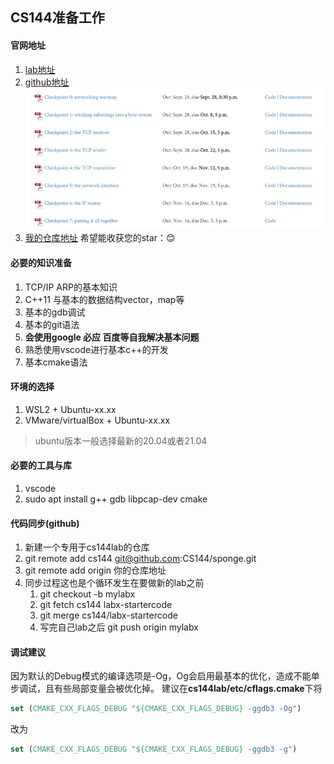 ## CS144准备工作
#### 官网地址
1. [lab地址](https://cs144.github.io/)
2. [github地址](https://github.com/cs144/sponge)
![20211226171005](https://raw.githubusercontent.com/manch1n/picbed/master/images/20211226171005.png)
3. [我的仓库地址](https://github.com/manch1n/cs144lab) 希望能收获您的star：:blush:
#### 必要的知识准备
1. TCP/IP ARP的基本知识
2. C++11 与基本的数据结构vector，map等
3. 基本的gdb调试
4. 基本的git语法
5. **会使用google 必应 百度等自我解决基本问题**
6. 熟悉使用vscode进行基本c++的开发
7. 基本cmake语法

#### 环境的选择
1. WSL2 + Ubuntu-xx.xx
2. VMware/virtualBox + Ubuntu-xx.xx
>ubuntu版本一般选择最新的20.04或者21.04

#### 必要的工具与库
1. vscode
2. sudo apt install g++ gdb libpcap-dev cmake

#### 代码同步(github)
1. 新建一个专用于cs144lab的仓库
2. git remote add cs144 git@github.com:CS144/sponge.git
3. git remote add origin 你的仓库地址
4. 同步过程这也是个循环发生在要做新的lab之前
   1. git checkout -b mylabx
   2. git fetch cs144 labx-startercode
   3. git merge cs144/labx-startercode
   4. 写完自己lab之后 git push origin mylabx

#### 调试建议
因为默认的Debug模式的编译选项是-Og，Og会启用最基本的优化，造成不能单步调试，且有些局部变量会被优化掉。
建议在**cs144lab/etc/cflags.cmake**下将
```cmake
set (CMAKE_CXX_FLAGS_DEBUG "${CMAKE_CXX_FLAGS_DEBUG} -ggdb3 -Og")
```
改为
```cmake
set (CMAKE_CXX_FLAGS_DEBUG "${CMAKE_CXX_FLAGS_DEBUG} -ggdb3 -g")
```
